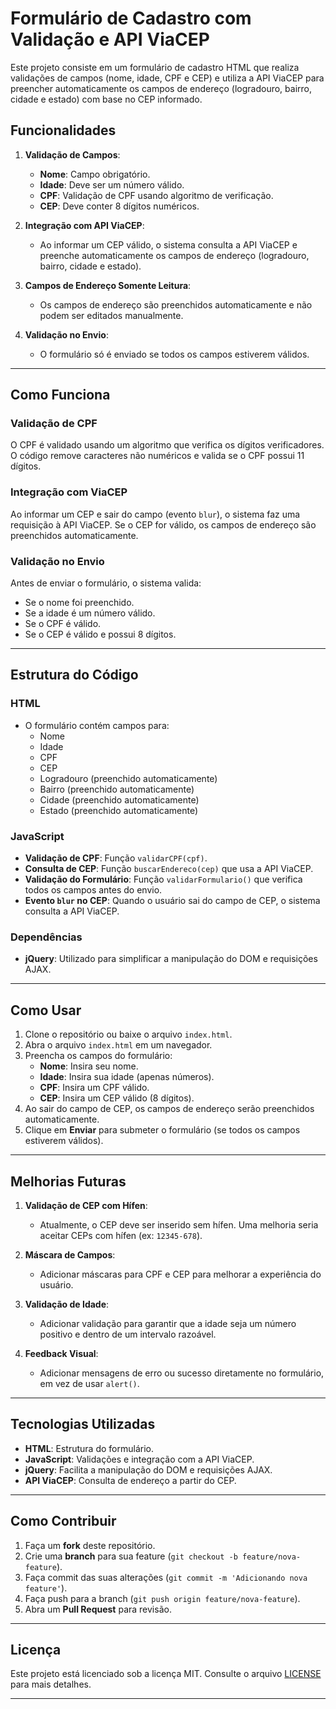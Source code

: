 # Formulário de Cadastro com Validação e API ViaCEP

Este projeto consiste em um formulário de cadastro HTML que realiza validações de campos (nome, idade, CPF e CEP) e utiliza a API ViaCEP para preencher automaticamente os campos de endereço (logradouro, bairro, cidade e estado) com base no CEP informado.

## Funcionalidades

1. **Validação de Campos**:
   - **Nome**: Campo obrigatório.
   - **Idade**: Deve ser um número válido.
   - **CPF**: Validação de CPF usando algoritmo de verificação.
   - **CEP**: Deve conter 8 dígitos numéricos.

2. **Integração com API ViaCEP**:
   - Ao informar um CEP válido, o sistema consulta a API ViaCEP e preenche automaticamente os campos de endereço (logradouro, bairro, cidade e estado).

3. **Campos de Endereço Somente Leitura**:
   - Os campos de endereço são preenchidos automaticamente e não podem ser editados manualmente.

4. **Validação no Envio**:
   - O formulário só é enviado se todos os campos estiverem válidos.

---

## Como Funciona

### Validação de CPF
O CPF é validado usando um algoritmo que verifica os dígitos verificadores. O código remove caracteres não numéricos e valida se o CPF possui 11 dígitos.

### Integração com ViaCEP
Ao informar um CEP e sair do campo (evento `blur`), o sistema faz uma requisição à API ViaCEP. Se o CEP for válido, os campos de endereço são preenchidos automaticamente.

### Validação no Envio
Antes de enviar o formulário, o sistema valida:
- Se o nome foi preenchido.
- Se a idade é um número válido.
- Se o CPF é válido.
- Se o CEP é válido e possui 8 dígitos.

---

## Estrutura do Código

### HTML
- O formulário contém campos para:
  - Nome
  - Idade
  - CPF
  - CEP
  - Logradouro (preenchido automaticamente)
  - Bairro (preenchido automaticamente)
  - Cidade (preenchido automaticamente)
  - Estado (preenchido automaticamente)

### JavaScript
- **Validação de CPF**: Função `validarCPF(cpf)`.
- **Consulta de CEP**: Função `buscarEndereco(cep)` que usa a API ViaCEP.
- **Validação do Formulário**: Função `validarFormulario()` que verifica todos os campos antes do envio.
- **Evento `blur` no CEP**: Quando o usuário sai do campo de CEP, o sistema consulta a API ViaCEP.

### Dependências
- **jQuery**: Utilizado para simplificar a manipulação do DOM e requisições AJAX.

---

## Como Usar

1. Clone o repositório ou baixe o arquivo `index.html`.
2. Abra o arquivo `index.html` em um navegador.
3. Preencha os campos do formulário:
   - **Nome**: Insira seu nome.
   - **Idade**: Insira sua idade (apenas números).
   - **CPF**: Insira um CPF válido.
   - **CEP**: Insira um CEP válido (8 dígitos).
4. Ao sair do campo de CEP, os campos de endereço serão preenchidos automaticamente.
5. Clique em **Enviar** para submeter o formulário (se todos os campos estiverem válidos).

---

## Melhorias Futuras

1. **Validação de CEP com Hífen**:
   - Atualmente, o CEP deve ser inserido sem hífen. Uma melhoria seria aceitar CEPs com hífen (ex: `12345-678`).

2. **Máscara de Campos**:
   - Adicionar máscaras para CPF e CEP para melhorar a experiência do usuário.

3. **Validação de Idade**:
   - Adicionar validação para garantir que a idade seja um número positivo e dentro de um intervalo razoável.

4. **Feedback Visual**:
   - Adicionar mensagens de erro ou sucesso diretamente no formulário, em vez de usar `alert()`.

---

## Tecnologias Utilizadas

- **HTML**: Estrutura do formulário.
- **JavaScript**: Validações e integração com a API ViaCEP.
- **jQuery**: Facilita a manipulação do DOM e requisições AJAX.
- **API ViaCEP**: Consulta de endereço a partir do CEP.

---

## Como Contribuir

1. Faça um **fork** deste repositório.
2. Crie uma **branch** para sua feature (`git checkout -b feature/nova-feature`).
3. Faça commit das suas alterações (`git commit -m 'Adicionando nova feature'`).
4. Faça push para a branch (`git push origin feature/nova-feature`).
5. Abra um **Pull Request** para revisão.

---

## Licença

Este projeto está licenciado sob a licença MIT. Consulte o arquivo [LICENSE](LICENSE) para mais detalhes.

---

